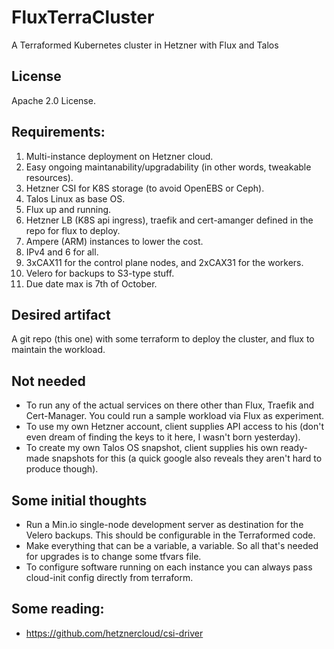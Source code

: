 # FluxTerraCluster
A Terraformed Kubernetes cluster in Hetzner with Flux and Talos 

## License

Apache 2.0 License. 

## Requirements:

1. Multi-instance deployment on Hetzner cloud. 
2. Easy ongoing maintanability/upgradability (in other words, tweakable resources).
3. Hetzner CSI for K8S storage (to avoid OpenEBS or Ceph).
4. Talos Linux as base OS. 
5. Flux up and running. 
6. Hetzner LB (K8S api ingress), traefik and cert-amanger defined in the repo for flux to deploy.
7. Ampere (ARM) instances to lower the cost. 
8. IPv4 and 6 for all. 
9. 3xCAX11 for the control plane nodes, and 2xCAX31 for the workers. 
10. Velero for backups to S3-type stuff.
11. Due date max is 7th of October. 

## Desired artifact

A git repo (this one) with some terraform to deploy the cluster, and flux to maintain the workload. 

## Not needed

* To run any of the actual services on there other than Flux, Traefik and Cert-Manager. You could run a sample workload via Flux as experiment. 
* To use my own Hetzner account, client supplies API access to his (don't even dream of finding the keys to it here, I wasn't born yesterday). 
* To create my own Talos OS snapshot, client supplies his own ready-made snapshots for this (a quick google also reveals they aren't hard to produce though). 

## Some initial thoughts

* Run a Min.io single-node development server as destination for the Velero backups. This should be configurable in the Terraformed code. 
* Make everything that can be a variable, a variable. So all that's needed for upgrades is to change some tfvars file. 
* To configure software running on each instance you can always pass cloud-init config directly from terraform. 

## Some reading:

* https://github.com/hetznercloud/csi-driver

